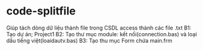 # code-splitfile
Giúp tách dòng dữ liệu thành file trong CSDL access thành các file .txt
B1: Tạo dự án; Project1
B2: Tạo thư mục module: kết nối(connection.bas) và loại dấu tiếng việt(loaidautv.bas) 
B3: Tạo thu mục Form chứa main.frm
